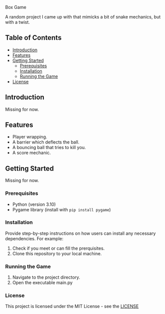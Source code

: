Box Game

A random project I came up with that mimicks a bit of snake mechanics, but with a twist.

## Table of Contents
- [Introduction](#introduction)
- [Features](#features)
- [Getting Started](#getting-started)
  - [Prerequisites](#prerequisites)
  - [Installation](#installation)
  - [Running the Game](#running-the-game)
- [License](#license)

## Introduction
Missing for now.

## Features
- Player wrapping.
- A barrier which deflects the ball.
- A bouncing ball that tries to kill you.
- A score mechanic.

## Getting Started

Missing for now.

### Prerequisites
- Python (version 3.10)
- Pygame library (install with `pip install pygame`)

### Installation

Provide step-by-step instructions on how users can install any necessary dependencies. For example:
1. Check if you meet or can fill the prerquisites.
2. Clone this repository to your local machine.

### Running the Game
1. Navigate to the project directory.
2. Open the executable main.py

### License
This project is licensed under the MIT License - see the [LICENSE](LICENSE)
